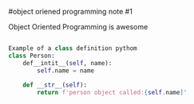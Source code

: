 #object oriened programming note #1

Object Oriented Programming is awesome

```python

Example of a class definition pythom
class Person:
    def__intit__(self, name):
        self.name = name
        
    def __str__(self):
        return f'person object called:{self.name]'

```
